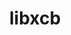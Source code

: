 ---
title: "libxcb"
layout: cache
categories: [package, develop-2023-11-26]
meta: {"versions": ["1.14"], "compilers": ["gcc@=11.1.0", "gcc@=11.3.0", "gcc@=11.4.0", "gcc@=7.3.1", "gcc@=9.4.0"], "oss": ["amzn2", "ubuntu20.04", "ubuntu22.04"], "platforms": ["linux"], "targets": ["aarch64", "neoverse_n1", "neoverse_v1", "ppc64le", "x86_64_v3"], "stacks": ["aws-isc", "aws-isc-aarch64", "data-vis-sdk", "e4s", "e4s-neoverse_v1", "e4s-power", "e4s-rocm-external", "gpu-tests", "ml-linux-x86_64-rocm", "root"], "num_specs": 12, "num_specs_by_stack": {"root": 12, "aws-isc-aarch64": 2, "aws-isc": 1, "e4s-neoverse_v1": 1, "e4s-power": 1, "data-vis-sdk": 2, "gpu-tests": 1, "e4s-rocm-external": 1, "e4s": 2, "ml-linux-x86_64-rocm": 2}}
spec_details: [{"hash": "m66oxyjw453upzm2vl37r4kdwq6deqhn", "compiler": "gcc@=7.3.1", "versions": ["1.14"], "os": "amzn2", "platform": "linux", "target": "aarch64", "variants": ["build_system=autotools"], "stacks": ["root", "aws-isc-aarch64"], "size": "-", "tarball": "https://binaries.spack.io/releases/develop-2023-11-26/build_cache/linux-amzn2-aarch64/gcc-7.3.1/libxcb-1.14/linux-amzn2-aarch64-gcc-7.3.1-libxcb-1.14-m66oxyjw453upzm2vl37r4kdwq6deqhn.spack"}, {"hash": "chsm6whyjs6yw2xy6kwzx37pcnc66iil", "compiler": "gcc@=7.3.1", "versions": ["1.14"], "os": "amzn2", "platform": "linux", "target": "neoverse_n1", "variants": ["build_system=autotools"], "stacks": ["root", "aws-isc-aarch64"], "size": "-", "tarball": "https://binaries.spack.io/releases/develop-2023-11-26/build_cache/linux-amzn2-neoverse_n1/gcc-7.3.1/libxcb-1.14/linux-amzn2-neoverse_n1-gcc-7.3.1-libxcb-1.14-chsm6whyjs6yw2xy6kwzx37pcnc66iil.spack"}, {"hash": "fsxm62jhta53myq4u4wsitop2ik7gpxa", "compiler": "gcc@=7.3.1", "versions": ["1.14"], "os": "amzn2", "platform": "linux", "target": "x86_64_v3", "variants": ["build_system=autotools"], "stacks": ["aws-isc", "root"], "size": "-", "tarball": "https://binaries.spack.io/releases/develop-2023-11-26/build_cache/linux-amzn2-x86_64_v3/gcc-7.3.1/libxcb-1.14/linux-amzn2-x86_64_v3-gcc-7.3.1-libxcb-1.14-fsxm62jhta53myq4u4wsitop2ik7gpxa.spack"}, {"hash": "22lz2q4ayf3l7u2oys2adqsmvmzjutva", "compiler": "gcc@=11.4.0", "versions": ["1.14"], "os": "ubuntu20.04", "platform": "linux", "target": "neoverse_v1", "variants": ["build_system=autotools"], "stacks": ["e4s-neoverse_v1", "root"], "size": "-", "tarball": "https://binaries.spack.io/releases/develop-2023-11-26/build_cache/linux-ubuntu20.04-neoverse_v1/gcc-11.4.0/libxcb-1.14/linux-ubuntu20.04-neoverse_v1-gcc-11.4.0-libxcb-1.14-22lz2q4ayf3l7u2oys2adqsmvmzjutva.spack"}, {"hash": "q7vc5dxbyfz2kix27jeam442gdkhyh3m", "compiler": "gcc@=9.4.0", "versions": ["1.14"], "os": "ubuntu20.04", "platform": "linux", "target": "ppc64le", "variants": ["build_system=autotools"], "stacks": ["e4s-power", "root"], "size": "-", "tarball": "https://binaries.spack.io/releases/develop-2023-11-26/build_cache/linux-ubuntu20.04-ppc64le/gcc-9.4.0/libxcb-1.14/linux-ubuntu20.04-ppc64le-gcc-9.4.0-libxcb-1.14-q7vc5dxbyfz2kix27jeam442gdkhyh3m.spack"}, {"hash": "ecvarwexdwizeo5enrleuxdkmn6ravvz", "compiler": "gcc@=11.1.0", "versions": ["1.14"], "os": "ubuntu20.04", "platform": "linux", "target": "x86_64_v3", "variants": ["build_system=autotools"], "stacks": ["data-vis-sdk", "root"], "size": "-", "tarball": "https://binaries.spack.io/releases/develop-2023-11-26/build_cache/linux-ubuntu20.04-x86_64_v3/gcc-11.1.0/libxcb-1.14/linux-ubuntu20.04-x86_64_v3-gcc-11.1.0-libxcb-1.14-ecvarwexdwizeo5enrleuxdkmn6ravvz.spack"}, {"hash": "eyfymywmcdyysqy33fspgwesc6jgzdt6", "compiler": "gcc@=11.1.0", "versions": ["1.14"], "os": "ubuntu20.04", "platform": "linux", "target": "x86_64_v3", "variants": ["build_system=autotools"], "stacks": ["data-vis-sdk", "root"], "size": "-", "tarball": "https://binaries.spack.io/releases/develop-2023-11-26/build_cache/linux-ubuntu20.04-x86_64_v3/gcc-11.1.0/libxcb-1.14/linux-ubuntu20.04-x86_64_v3-gcc-11.1.0-libxcb-1.14-eyfymywmcdyysqy33fspgwesc6jgzdt6.spack"}, {"hash": "tk35qg2ilpiqjbxanylaxvbp44dzilhv", "compiler": "gcc@=11.1.0", "versions": ["1.14"], "os": "ubuntu20.04", "platform": "linux", "target": "x86_64_v3", "variants": ["build_system=autotools"], "stacks": ["gpu-tests", "root"], "size": "-", "tarball": "https://binaries.spack.io/releases/develop-2023-11-26/build_cache/linux-ubuntu20.04-x86_64_v3/gcc-11.1.0/libxcb-1.14/linux-ubuntu20.04-x86_64_v3-gcc-11.1.0-libxcb-1.14-tk35qg2ilpiqjbxanylaxvbp44dzilhv.spack"}, {"hash": "22cjy62rxxtpt627ip6pngosyonxjjj2", "compiler": "gcc@=11.4.0", "versions": ["1.14"], "os": "ubuntu20.04", "platform": "linux", "target": "x86_64_v3", "variants": ["build_system=autotools"], "stacks": ["e4s-rocm-external", "e4s", "root"], "size": "-", "tarball": "https://binaries.spack.io/releases/develop-2023-11-26/build_cache/linux-ubuntu20.04-x86_64_v3/gcc-11.4.0/libxcb-1.14/linux-ubuntu20.04-x86_64_v3-gcc-11.4.0-libxcb-1.14-22cjy62rxxtpt627ip6pngosyonxjjj2.spack"}, {"hash": "nbyt2bg23vqc7t7z2tqpsdkm2f5r3xum", "compiler": "gcc@=11.4.0", "versions": ["1.14"], "os": "ubuntu20.04", "platform": "linux", "target": "x86_64_v3", "variants": ["build_system=autotools"], "stacks": ["e4s", "root"], "size": "-", "tarball": "https://binaries.spack.io/releases/develop-2023-11-26/build_cache/linux-ubuntu20.04-x86_64_v3/gcc-11.4.0/libxcb-1.14/linux-ubuntu20.04-x86_64_v3-gcc-11.4.0-libxcb-1.14-nbyt2bg23vqc7t7z2tqpsdkm2f5r3xum.spack"}, {"hash": "25exydii2lnwmhsrwbelbwkzm57ib4xa", "compiler": "gcc@=11.3.0", "versions": ["1.14"], "os": "ubuntu22.04", "platform": "linux", "target": "x86_64_v3", "variants": ["build_system=autotools"], "stacks": ["ml-linux-x86_64-rocm", "root"], "size": "-", "tarball": "https://binaries.spack.io/releases/develop-2023-11-26/build_cache/linux-ubuntu22.04-x86_64_v3/gcc-11.3.0/libxcb-1.14/linux-ubuntu22.04-x86_64_v3-gcc-11.3.0-libxcb-1.14-25exydii2lnwmhsrwbelbwkzm57ib4xa.spack"}, {"hash": "ek7i2obg7bpbpowxsrtf33uiwcrn2dtj", "compiler": "gcc@=11.3.0", "versions": ["1.14"], "os": "ubuntu22.04", "platform": "linux", "target": "x86_64_v3", "variants": ["build_system=autotools"], "stacks": ["ml-linux-x86_64-rocm", "root"], "size": "-", "tarball": "https://binaries.spack.io/releases/develop-2023-11-26/build_cache/linux-ubuntu22.04-x86_64_v3/gcc-11.3.0/libxcb-1.14/linux-ubuntu22.04-x86_64_v3-gcc-11.3.0-libxcb-1.14-ek7i2obg7bpbpowxsrtf33uiwcrn2dtj.spack"}]
---